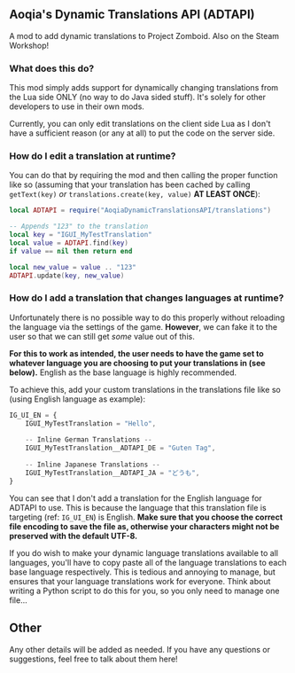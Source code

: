 ## Aoqia's Dynamic Translations API (ADTAPI)

A mod to add dynamic translations to Project Zomboid. Also on the Steam Workshop!

### What does this do?

This mod simply adds support for dynamically changing translations from the Lua side ONLY (no way to do Java sided stuff). It's solely for other developers to use in their own mods.

Currently, you can only edit translations on the client side Lua as I don't have a sufficient reason (or any at all) to put the code on the server side.

### How do I edit a translation at runtime?

You can do that by requiring the mod and then calling the proper function like so (assuming that your translation has been cached by calling `getText(key)` *or* `translations.create(key, value)` **AT LEAST ONCE**):

```lua
local ADTAPI = require("AoqiaDynamicTranslationsAPI/translations")

-- Appends "123" to the translation
local key = "IGUI_MyTestTranslation"
local value = ADTAPI.find(key)
if value == nil then return end

local new_value = value .. "123"
ADTAPI.update(key, new_value)
```

### How do I add a translation that changes languages at runtime?

Unfortunately there is no possible way to do this properly without reloading the language via the settings of the game. **However**, we can fake it to the user so that we can still get *some* value out of this.
	
**For this to work as intended, the user needs to have the game set to whatever language you are choosing to put your translations in (see below).**
English as the base language is highly recommended.

To achieve this, add your custom translations in the translations file like so (using English language as example):
```js
IG_UI_EN = {
    IGUI_MyTestTranslation = "Hello",
    
    -- Inline German Translations --
    IGUI_MyTestTranslation__ADTAPI_DE = "Guten Tag",
    
    -- Inline Japanese Translations --
    IGUI_MyTestTranslation__ADTAPI_JA = "どうも",
}
```
You can see that I don't add a translation for the English language for ADTAPI to use. This is because the language that this translation file is targeting (ref: `IG_UI_EN`) is English.
**Make sure that you choose the correct file encoding to save the file as, otherwise your characters might not be preserved with the default UTF-8.**

If you do wish to make your dynamic language translations available to all languages, you'll have to copy paste all of the language translations to each base language respectively. This is tedious and annoying to manage, but ensures that your language translations work for everyone.
Think about writing a Python script to do this for you, so you only need to manage one file...

## Other

Any other details will be added as needed. If you have any questions or suggestions, feel free to talk about them here!

